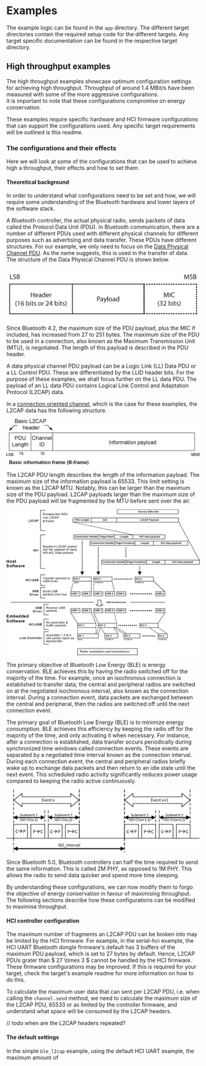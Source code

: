 # Examples

The example logic can be found in the `app` directory.
The different target directories contain the required setup code for the different targets.
Any target specific documentation can be found in the respective target directory.

## High throughput examples

The high throughput examples showcase optimum configuration settings for achieving high throughput. 
Throughput of around 1.4 MBit/s have been measured with some of the more aggressive configurations.  
It is important to note that these configurations compromise on energy conservation.

These examples require specific hardware and HCI firmware configurations that can support the configurations used.
Any specific target requirements will be outlined is this readme.

### The configurations and their effects

Here we will look at some of the configurations that can be used to achieve high a throughput, 
their effects and how to set them.

#### Theoretical background

In order to understand what configurations need to be set and how, we will require some understanding of the Bluetooth hardware and lower layers of the software stack.

A Bluetooth controller, the actual physical radio, sends packets of data called the Protocol Data Unit (PDU).
In Bluetooth communication, there are a number of different PDUs used with different physical channels for different
purposes such as advertising and data transfer. These PDUs have different structures.
For our example, we only need to focus on the [Data Physical Channel PDU](https://www.bluetooth.com/wp-content/uploads/Files/Specification/HTML/Core-54/out/en/low-energy-controller/link-layer-specification.html#UUID-bdffe63c-9d5a-e80c-b833-1bec7946f005).
As the name suggests, this is used in the transfer of data.
The structure of the Data Physical Channel PDU is shown below.

![Data Physical Channel PDU](assets/PDU.png)

Since Bluetooth 4.2, the maximum size of the PDU payload, plus the MIC if included, has increased from 27 to 251 bytes.
The maximum size of the PDU to be used in a connection, also known as the Maximum Transmission Unit (MTU), is negotiated. 
The length of this payload is described in the PDU header.

A data physical channel PDU payload can be a Logic Link (LL) Data PDU or a LL Control PDU.
These are differentiated by the LLID header bits.
For the purpose of these examples, we shall focus further on the LL data PDU. 
The payload of an LL data PDU contains Logical Link Control and Adaptation Protocol (L2CAP) data.

In a [connection oriented channel](https://www.bluetooth.com/wp-content/uploads/Files/Specification/HTML/Core-54/out/en/host/logical-link-control-and-adaptation-protocol-specification.html#UUID-3ec8360b-1e1c-07fa-7a2b-27eef555dda0), which is the case for these examples, the L2CAP data has the following structure. 

![L2CAP PDU format in Basic L2CAP mode on connection-oriented channels (field sizes in bits)](assets/L2CAP_PDU.png)

The L2CAP PDU length describes the length of the information payload.
The maximum size of the information payload is 65533.
This limit setting is known as the L2CAP MTU.
Notably, this can be larger than the maximum size of the PDU payload.
L2CAP payloads larger than the maximum size of the PDU payload will be fragmented by the MTU before sent over the air.

![Example of fragmentation processes in a device with a BR/EDR Controller and USB HCI transport](assets/L2CAP_fregmentation.png)

The primary objective of Bluetooth Low Energy (BLE) is energy conservation.
BLE achieves this by having the radio switched off for the majority of the time.
For example, once an isochronous connection is established to transfer data, the central and peripheral radios 
are switched on at the negotiated isochronous interval, also known as the connection interval.
During a connection event, data packets are exchanged between the central and peripheral, then the radios are switched off until the next connection event.

The primary goal of Bluetooth Low Energy (BLE) is to minimize energy consumption.
BLE achieves this efficiency by keeping the radio off for the majority of the time, and only activating it when necessary.
For instance, after a connection is established, data transfer occurs periodically during synchronized time windows called connection events.
These events are separated by a negotiated time interval known as the connection interval.
During each connection event, the central and peripheral radios briefly wake up to exchange data packets and then return to an idle state until the next event.
This scheduled radio activity significantly reduces power usage compared to keeping the radio active continuously.

![](assets/connection_interval.png)

Since Bluetooth 5.0, Bluetooth controllers can half the time required to send the same information.
This is called 2M PHY, as opposed to 1M PHY.
This allows the radio to send data quicker and spend more time sleeping.

By understanding these configurations, we can now modify them to forgo the objective of energy conservation in favour of maximising throughput.
The following sections describe how these configurations can be modified to maximise throughput.

#### HCI controller configuration

The maximum number of fragments an L2CAP PDU can be broken into may be limited by the HCI firmware.
For example, in the serial-hci example, the HCI UART Bluetooth dongle firmware's default has 3 buffers 
of the maximum PDU payload, which is set to 27 bytes by default.
Hence, L2CAP PDUs grater than $ 27 \times 3 $ cannot be handled by the HCI firmware.
These firmware configurations may be improved.
If this is required for your target, check the target's example readme for more information on how to do this. 

To calculate the maximum user data that can sent per L2CAP PDU, i.e. when calling the `channel.send` method,
we need to calculate the maximum size of the L2CAP PDU, 65533 or as limited by the controller firmware,
and understand what space will be consumed by the L2CAP headers.

// todo when are the L2CAP headers repeated?


#### The default settings

In the simple `ble_l2cap` example, using the default HCI UART example, the maximum amount of 



